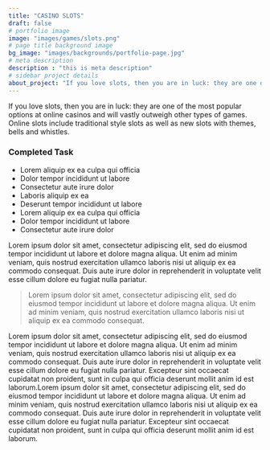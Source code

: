 ```yaml
---
title: "CASINO SLOTS"
draft: false
# portfolio image
image: "images/games/slots.png"
# page title background image
bg_image: "images/backgrounds/portfolio-page.jpg"
# meta description
description : "this is meta description"
# sidebar project details
about_project: "If you love slots, then you are in luck: they are one of the most popular options at online casinos and will vastly outweigh other types of games. Online slots include traditional style slots as well as new slots with themes, bells and whistles."
---
```


If you love slots, then you are in luck: they are one of the most popular options at online casinos and will vastly outweigh other types of games. Online slots include traditional style slots as well as new slots with themes, bells and whistles.

### Completed Task

* Lorem aliquip ex ea culpa qui officia
* Dolor tempor incididunt ut labore
* Consectetur aute irure dolor
* Laboris aliquip ex ea
* Deserunt tempor incididunt ut labore
* Lorem aliquip ex ea culpa qui officia
* Dolor tempor incididunt ut labore
* Consectetur aute irure dolor

Lorem ipsum dolor sit amet, consectetur adipiscing elit, sed do eiusmod tempor incididunt ut labore et dolore magna aliqua. Ut enim ad minim veniam, quis nostrud exercitation ullamco laboris nisi ut aliquip ex ea commodo consequat. Duis aute irure dolor in reprehenderit in voluptate velit esse cillum dolore eu fugiat nulla pariatur.

> Lorem ipsum dolor sit amet, consectetur adipiscing elit, sed do eiusmod tempor incididunt ut labore et dolore magna aliqua. Ut enim ad minim veniam, quis nostrud exercitation ullamco laboris nisi ut aliquip ex ea commodo consequat.

Lorem ipsum dolor sit amet, consectetur adipiscing elit, sed do eiusmod tempor incididunt ut labore et dolore magna aliqua. Ut enim ad minim veniam, quis nostrud exercitation ullamco laboris nisi ut aliquip ex ea commodo consequat. Duis aute irure dolor in reprehenderit in voluptate velit esse cillum dolore eu fugiat nulla pariatur. Excepteur sint occaecat cupidatat non proident, sunt in culpa qui officia deserunt mollit anim id est laborum.Lorem ipsum dolor sit amet, consectetur adipiscing elit, sed do eiusmod tempor incididunt ut labore et dolore magna aliqua. Ut enim ad minim veniam, quis nostrud exercitation ullamco laboris nisi ut aliquip ex ea commodo consequat. Duis aute irure dolor in reprehenderit in voluptate velit esse cillum dolore eu fugiat nulla pariatur. Excepteur sint occaecat cupidatat non proident, sunt in culpa qui officia deserunt mollit anim id est laborum.